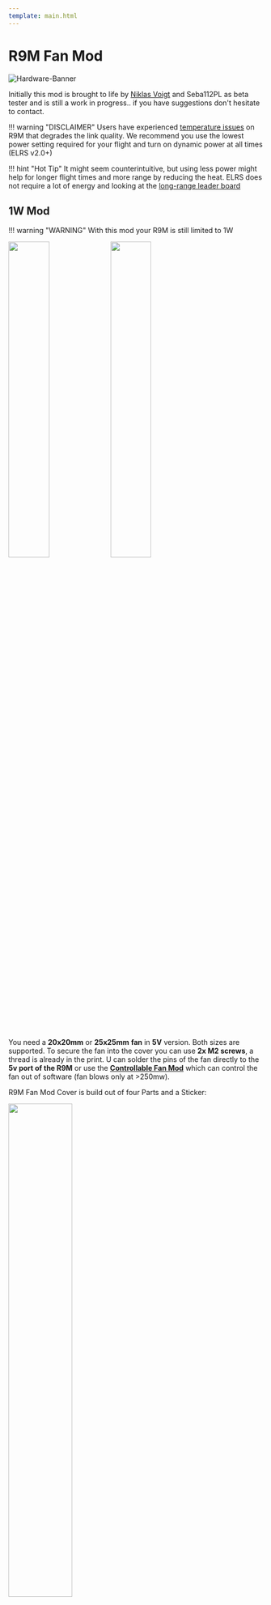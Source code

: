 ```yaml
---
template: main.html
---
```

# R9M Fan Mod

![Hardware-Banner](https://raw.githubusercontent.com/ExpressLRS/ExpressLRS-Hardware/master/img/hardware.png)

Initially this mod is brought to life by [Niklas Voigt](https://discordapp.com/users/773143572354039828) and Seba112PL as beta tester and is still a work in progress.. if you have suggestions don't hesitate to contact.

!!! warning "DISCLAIMER"
    Users have experienced [temperature issues](https://github.com/ExpressLRS/ExpressLRS/issues/429) on R9M that degrades the link quality. We recommend you use the lowest power setting required for your flight and turn on dynamic power at all times (ELRS v2.0+)

!!! hint "Hot Tip"
    It might seem counterintuitive, but using less power might help for longer flight times and more range by reducing the heat. ELRS does not require a lot of energy and looking at the [long-range leader board](https://github.com/ExpressLRS/ExpressLRS#current-leaderboard)

## 1W Mod
!!! warning "WARNING" 
    With this mod your R9M is still limited to 1W

<img src="https://raw.githubusercontent.com/ExpressLRS/ExpressLRS-Hardware/master/STL/R9M-Fan-Mod-Case/view-top.png" data-canonical-src="https://raw.githubusercontent.com/ExpressLRS/ExpressLRS-Hardware/master/STL/R9M-Fan-Mod-Case/view-top.png" width="40%"/><img src="https://raw.githubusercontent.com/ExpressLRS/ExpressLRS-Hardware/master/STL/R9M-Fan-Mod-Case/view-bottom.png" data-canonical-src="https://raw.githubusercontent.com/ExpressLRS/ExpressLRS-Hardware/master/STL/R9M-Fan-Mod-Case/view-bottom.png" width="40%" />

You need a **20x20mm** or **25x25mm** **fan** in **5V** version. 
Both sizes are supported. To secure the fan into the cover you can use **2x M2 screws**, a thread is already in the print.
U can solder the pins of the fan directly to the **5v port of the R9M** or use the [**Controllable Fan Mod**](#controllable-fan-mod) which can control the fan out of software (fan blows only at >250mw). 

R9M Fan Mod Cover is build out of four Parts and a Sticker:

<img src="https://raw.githubusercontent.com/ExpressLRS/ExpressLRS-Hardware/master/STL/R9M-Fan-Mod-Case/view-description.png" data-canonical-src="https://raw.githubusercontent.com/ExpressLRS/ExpressLRS-Hardware/master/STL/R9M-Fan-Mod-Case/view-description.png" width="50%" height="auto" />

### Download:
* [R9M-Fan-Case-Cover.stl](https://github.com/ExpressLRS/ExpressLRS-Hardware/raw/master/STL/R9M-Fan-Mod-Case/R9M-Fan-Case-Cover.stl)
* [R9M-Fan-Case-Pins.stl](https://github.com/ExpressLRS/ExpressLRS-Hardware/raw/master/STL/R9M-Fan-Mod-Case/R9M-Fan-Case-Pins.stl)
* [R9M-Fan-Case-XT30.stl](https://github.com/ExpressLRS/ExpressLRS-Hardware/raw/master/STL/R9M-Fan-Mod-Case/R9M-Fan-Case-XT30.stl)
* [R9M-Fan-Case-Standoff.stl](https://github.com/ExpressLRS/ExpressLRS-Hardware/raw/master/STL/R9M-Fan-Mod-Case/R9M-Fan-Case-Standoff.stl) (2x)
* [R9M-ExpressLRS-900Mhz.pdf](https://github.com/ExpressLRS/ExpressLRS-Hardware/raw/master/STL/R9M-Fan-Mod-Case/R9M-ExpressLRS-900Mhz.pdf)

or from [Thingiverse](https://www.thingiverse.com/thing:4829360)

***

## Controllable Fan Mod
Additionally to the fan you'll need one NPN Transistor (e.g. `2N4401`) or N-Channel MOSFET (e.g. `BS170` has built-in Shotky-Diode) and a resistor (200-3k7)

<img src="https://github.com/ExpressLRS/ExpressLRS-Hardware/blob/master/img/wiki-from-discord/n-channel-mosfet.png?raw=true" width="40%" />
<img src="https://github.com/ExpressLRS/ExpressLRS-Hardware/blob/master/img/wiki-from-discord/npn-transistor.png?raw=true" width="40%" />

### R9M2019 Build notice

The PB9 pad location on the R9M2019 module is a bit different. Please see the photo.

<img src="https://github.com/ExpressLRS/ExpressLRS-Hardware/blob/master/img/wiki-from-discord/R9M2019.png?raw=true" width="50%" />

***

## 2W Mod 
!!! warning "WARNING"
    Only do this if you are comfortable with modding hardware

In addition to the [3D printed Cover](#download) & the [**Controllable Fan Mod**](#controllable-fan-mod) you'll need:

* Fan + Heatsink ` "2507 25MM 25x25x13MM Hydraulic bearing Graphics card Cooling fan with heat sink 5V 12V m.2 SSD Fan with 2pin"`
* Thermalpad 0.5mm ` "1pc 100mmx100mmx0.5mm GPU Northbridge IC LED Chipset Heatsink Cooling Conductive Silicone Thermal Pad,100x100x0.5mm w/ 3.2W/M-K"`

The screw heads are cut off to reduce height.

<img src="https://github.com/ExpressLRS/ExpressLRS-Hardware/blob/master/img/wiki-from-discord/heatsink.jpeg?raw=true" width="40%" />
<img src="https://github.com/ExpressLRS/ExpressLRS-Hardware/blob/master/img/wiki-from-discord/heatsink2.jpeg?raw=true" width="40%" />
<img src="https://github.com/ExpressLRS/ExpressLRS-Hardware/blob/master/img/wiki-from-discord/heatsink4.jpeg?raw=true" width="40%" />
<img src="https://github.com/ExpressLRS/ExpressLRS-Hardware/blob/master/img/wiki-from-discord/heatsink5.jpeg?raw=true" width="40%" />

If you can see in picture 3, the 5v fan is connected to the power source of the module, so the fan is used with some overvoltage and spins with higher rpm... tested for a long time and should not be a problem for the fan.
If you don't know how to allow the 2W in the firmware, don't do this mod!🤦‍♂️

***
# Here are some makes:  
<img src="https://github.com/ExpressLRS/ExpressLRS-Hardware/raw/master/STL/R9M-Fan-Mod-Case/view-real.jpg" width="20%">
<img src="https://github.com/ExpressLRS/ExpressLRS-Hardware/blob/master/img/wiki-from-discord/make2.jpeg?raw=true" width="20%">
<img src="https://github.com/ExpressLRS/ExpressLRS-Hardware/blob/master/img/wiki-from-discord/make3.jpeg?raw=true" width="20%">
<img src="https://github.com/ExpressLRS/ExpressLRS-Hardware/blob/master/img/wiki-from-discord/make4.jpeg?raw=true" width="20%">


